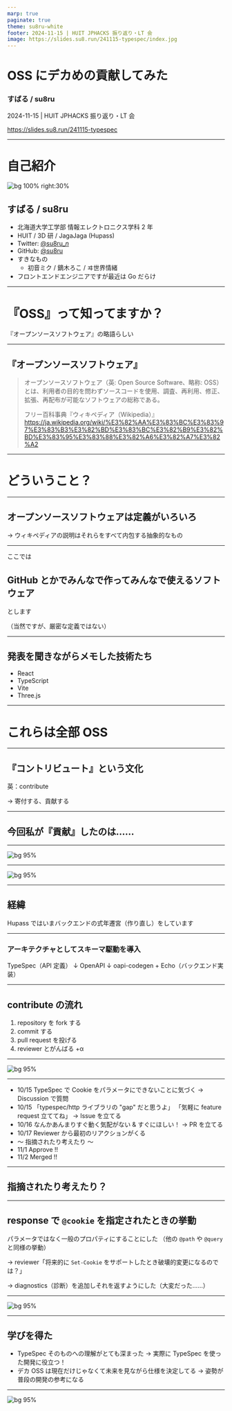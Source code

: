 ```yaml
---
marp: true
paginate: true
theme: su8ru-white
footer: 2024-11-15 | HUIT JPHACKS 振り返り・LT 会
image: https://slides.su8.run/241115-typespec/index.jpg
---
```


# OSS にデカめの貢献してみた

### すばる / su8ru

2024-11-15 | HUIT JPHACKS 振り返り・LT 会

<https://slides.su8.run/241115-typespec>

---

<!--
header: OSS にデカめの貢献してみた | su8ru
-->

# 自己紹介

![bg 100% right:30%](https://su8.run/avatar?s=1080)

## すばる / su8ru

- 北海道大学工学部
  情報エレクトロニクス学科 2 年
- HUIT / 3D 研 / JagaJaga (Hupass)
- Twitter: [@su8ru\__n_](https://twitter.com/su8ru_n)
- GitHub: [@su8ru](https://github.com/su8ru)
- すきなもの
  - 初音ミク / 鏑木ろこ / ヰ世界情緒
- フロントエンドエンジニアですが最近は Go だらけ

---

# 『OSS』って知ってますか？

『オープンソースソフトウェア』の略語らしい

---

## 『オープンソースソフトウェア』

> オープンソースソフトウェア（英: Open Source Software、略称: OSS）とは、利用者の目的を問わずソースコードを使用、調査、再利用、修正、拡張、再配布が可能なソフトウェアの総称である。
>
> フリー百科事典『ウィキペディア（Wikipedia）』
> <https://ja.wikipedia.org/wiki/%E3%82%AA%E3%83%BC%E3%83%97%E3%83%B3%E3%82%BD%E3%83%BC%E3%82%B9%E3%82%BD%E3%83%95%E3%83%88%E3%82%A6%E3%82%A7%E3%82%A2>

---

# どういうこと？

---

## オープンソースソフトウェアは定義がいろいろ

→ ウィキペディアの説明はそれらをすべて内包する抽象的なもの

---

ここでは

## GitHub とかでみんなで作ってみんなで使えるソフトウェア

とします

（当然ですが、厳密な定義ではない）

---

## 発表を聞きながらメモした技術たち

- React
- TypeScript
- Vite
- Three.js

---

# これらは全部 OSS

---

## 『コントリビュート』という文化

英：contribute

→ 寄付する、貢献する

---

## 今回私が『貢献』したのは……

---

![bg 95%](images/typespec.png)

---

![bg 95%](images/typespec-lp.png)

---

## 経緯

Hupass ではいまバックエンドの式年遷宮（作り直し）をしています

---

### アーキテクチャとしてスキーマ駆動を導入

TypeSpec（API 定義）
↓
OpenAPI
↓
oapi-codegen + Echo（バックエンド実装）

---

## contribute の流れ

1. repository を fork する
2. commit する
3. pull request を投げる
4. reviewer とがんばる +α

---

![bg 95%](images/pull-request.png)

---

- 10/15 TypeSpec で Cookie をパラメータにできないことに気づく
  → Discussion で質問
- 10/15 「typespec/http ライブラリの "gap" だと思うよ」
  「気軽に feature request 立ててね」
  → Issue を立てる
- 10/16 なんかあんまりすぐ動く気配がない & すぐにほしい！
  → PR を立てる
- 10/17 Reviewer から最初のリアクションがくる
- 〜 指摘されたり考えたり 〜
- 11/1 Approve !!
- 11/2 Merged !!

---

## 指摘されたり考えたり？

---

## response で `@cookie` を指定されたときの挙動

パラメータではなく一般のプロパティにすることにした
（他の `@path` や `@query` と同様の挙動）

→ reviewer「将来的に `Set-Cookie` をサポートしたとき破壊的変更になるのでは？」

→ diagnostics（診断）を追加しそれを返すようにした（大変だった……）

---

![bg 95%](images/response-cookie.png)

---

## 学びを得た

- TypeSpec そのものへの理解がとても深まった
  → 実際に TypeSpec を使った開発に役立つ！
- デカ OSS は現在だけじゃなくて未来を見ながら仕様を決定してる
  → 姿勢が普段の開発の参考になる

---

![bg 95%](images/profile.png)
